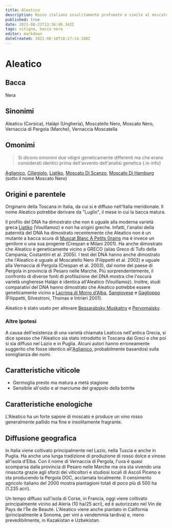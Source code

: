 ```yaml
---
title: Aleatico
description: Rosso italiano insolitamente profumato e simile al moscato.
published: true
date: 2021-08-21T13:36:40.342Z
tags: vitigno, bacca nera
editor: markdown
dateCreated: 2021-08-10T18:17:14.108Z
---
```


# Aleatico

## Bacca
Nera

## Sinonimi
Aleaticu (Corsica), Halápi (Ungheria), Moscatello Nero, Moscato Nero, Vernaccia di Pergola (Marche), Vernaccia Moscatella

## Omonimi
> Si dicono omonimi due vitigni geneticamente differenti ma che erano considerati identici prima dell'avvento dell'analisi genetica
{.is-info}

[Aglianico](/vitigni/bacca-nera/aglianico), [Ciliegiolo](/vitigni/bacca-nera/ciliegiolo), [Liatiko](/vitigni/bacca-nera/liatiko), [Moscato Di Scanzo](/vitigni/bacca-nera/moscato-di-scanzo), [Moscato Di Hamburg](/vitigni/bacca-nera/moscato-di-hamburg) (sotto il nome Moscato Nero)

## Origini e parentele
Originario della Toscana in Italia, da cui si è diffuso nell'Italia meridionale. Il nome Aleatico potrebbe derivare da "Luglio", il mese in cui la bacca matura.

Il profilo del DNA ha dimostrato che non è uguale alla moderna varietà greca [Liatiko](/vitigni/bacca-nera/liatiko) (Vouillamoz) e non ha origini greche. Infatti, l'analisi della paternità del DNA ha dimostrato recentemente che Aleatico non è un mutante a bacca scura di [Muscat Blanc À Petits Grains](/vitigni/bacca-bianca/muscat-blanc-a-petit-grains) ma è invece un genitore o una sua progenie (Crespan e Milani 2001). Ha anche dimostrato che Aleatico è geneticamente vicino a GRECO (alias Greco di Tufo della Campania; Costantini et al. 2005). I test del DNA hanno anche dimostrato che l'Aleatico è uguale al Moscatello Nero (Filippetti et al. 2002) e uguale alla Vernaccia di Pergola (Crespan et al. 2003), dal nome del paese di Pergola in provincia di Pesaro nelle Marche. Più sorprendentemente, il confronto di diverse fonti di profilazione del DNA mostra che l'oscura varietà ungherese Halápi è identica all'Aleatico (Vouillamoz). Inoltre, studi comparativi del DNA hanno dimostrato che Aleatico potrebbe essere geneticamente vicino a [Lacrima di Morro d'Alba](/vitigni/bacca-nera/lacrima-di-morro-d-alba), [Sangiovese](/vitigni/bacca-nera/sangiovese) e [Gaglioppo](/vitigni/bacca-nera/gaglioppo) (Filippetti, Silvestroni, Thomas e Intrieri 2001).

Aleatico è stato usato per allevare [Bessarabsky Muskatny](/vitigni/bacca-nera/) e [Pervomaisky](/vitigni/bacca-nera/).

### Altre Ipotesi

A causa dell'esistenza di una varietà chiamata Leaticos nell'antica Grecia, si dice spesso che l'Aleatico sia stato introdotto in Toscana dai Greci e che poi si sia diffuso nel Lazio e in Puglia. Alcuni autori hanno erroneamente suggerito che fosse identico all'[Aglianico](/vitigni/bacca-nera/aglianico), probabilmente basandosi sulla somiglianza dei nomi.

## Caratteristiche viticole
- Germoglia presto ma matura a metà stagione 
- Sensibile all'oidio e al marciume del grappolo della botrite

## Caratteristiche enologiche
L'Aleatico ha un forte sapore di moscato e produce un vino rosso generalmente pallido ma fine e insolitamente fragrante.

## Diffusione geografica

In Italia viene coltivato principalmente nel Lazio, nella Tuscia e anche in Puglia. Ha anche una lunga tradizione di produzione di rosso dolce e vinoso all'isola d'Elba. Con il nome di Vernaccia di Pergola, l'uva è quasi scomparsa dalla provincia di Pesaro nelle Marche ma ora sta vivendo una rinascita grazie agli sforzi dei viticoltori e studiosi locali di Ascoli Piceno e sta producendo la Pergola DOC, acclamata localmente. Il censimento agricolo italiano del 2000 mostra piantagioni totali di poco più di 500 ha (1.235 acri).

Un tempo diffuso sull'isola di Corse, in Francia, oggi viene coltivato principalmente vicino ad Aleria (10 ha/25 acri), ed è autorizzato nel Vin de Pays de l'Île de Beauté. L'Aleatico viene anche piantato in California (principalmente a Sonoma, per vini a vendemmia tardiva) e, meno prevedibilmente, in Kazakistan e Uzbekistan.